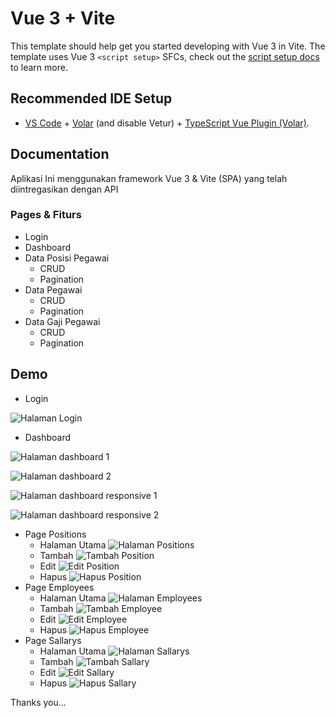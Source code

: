 # Vue 3 + Vite

This template should help get you started developing with Vue 3 in Vite. The template uses Vue 3 `<script setup>` SFCs, check out the [script setup docs](https://v3.vuejs.org/api/sfc-script-setup.html#sfc-script-setup) to learn more.

## Recommended IDE Setup

- [VS Code](https://code.visualstudio.com/) + [Volar](https://marketplace.visualstudio.com/items?itemName=Vue.volar) (and disable Vetur) + [TypeScript Vue Plugin (Volar)](https://marketplace.visualstudio.com/items?itemName=Vue.vscode-typescript-vue-plugin).

## Documentation
Aplikasi Ini menggunakan framework Vue 3 & Vite (SPA) yang telah diintregasikan dengan API

### Pages & Fiturs

* Login
* Dashboard
* Data Posisi Pegawai
  * CRUD
  * Pagination
* Data Pegawai
  * CRUD
  * Pagination
* Data Gaji Pegawai
  * CRUD
  * Pagination

## Demo
* Login

![Halaman Login](./public/demos/login.png)
* Dashboard

![Halaman dashboard 1](./public/demos/Dashboard/dashboard.png)

![Halaman dashboard 2](./public/demos/Dashboard/dashboard-nav.png)

![Halaman dashboard responsive 1](./public/demos/Dashboard/dashboard-responsive.png)

![Halaman dashboard responsive 2](./public/demos/Dashboard/dashboard-nav-responsive.png)
* Page Positions
    * Halaman Utama
    ![Halaman Positions](./public/demos/Positions/default.jpg)
    * Tambah
    ![Tambah Position](./public/demos/Positions/Add.JPG)
    * Edit
    ![Edit Position](./public/demos/Positions/Edit.JPG)
    * Hapus
    ![Hapus Position](./public/demos/Positions/Delete.JPG)
* Page Employees
    * Halaman Utama
    ![Halaman Employees](./public/demos/Employees/default.jpg)
    * Tambah
    ![Tambah Employee](./public/demos/Employees/Add.JPG)
    * Edit
    ![Edit Employee](./public/demos/Employees/Edit.JPG)
    * Hapus
    ![Hapus Employee](./public/demos/Employees/Delete.JPG)
* Page Sallarys
    * Halaman Utama
    ![Halaman Sallarys](./public/demos/Sallarys/Default.jpg)
    * Tambah
    ![Tambah Sallary](./public/demos/Sallarys/Add.JPG)
    * Edit
    ![Edit Sallary](./public/demos/Sallarys/Edit.JPG)
    * Hapus
    ![Hapus Sallary](./public/demos/Sallarys/Delete.JPG)

Thanks you...